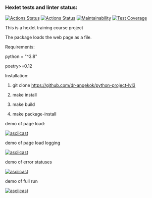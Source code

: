 ### Hexlet tests and linter status:
[![Actions Status](https://github.com/dr-angekok/python-project-lvl3/workflows/hexlet-check/badge.svg)](https://github.com/dr-angekok/python-project-lvl3/actions)
[![Actions Status](https://github.com/dr-angekok/python-project-lvl3/workflows/Package%20tests/badge.svg)](https://github.com/dr-angekok/python-project-lvl3/actions)
[![Maintainability](https://api.codeclimate.com/v1/badges/c683ca959ae6e3f3256f/maintainability)](https://codeclimate.com/github/dr-angekok/python-project-lvl3/maintainability)
[![Test Coverage](https://api.codeclimate.com/v1/badges/c683ca959ae6e3f3256f/test_coverage)](https://codeclimate.com/github/dr-angekok/python-project-lvl3/test_coverage)

This is a hexlet training course project

The package loads the web page as a file.

Requirements:

python = "^3.8"

poetry>=0.12

Installation:

1. git clone https://github.com/dr-angekok/python-project-lvl3

2. make install

3. make build

4. make package-install

demo of page load:

[![asciicast](https://asciinema.org/a/RXmPSEqxN5Nfz7dDkQfsRtCnI.svg)](https://asciinema.org/a/RXmPSEqxN5Nfz7dDkQfsRtCnI)

demo of page load logging

[![asciicast](https://asciinema.org/a/nyA6NB1A12Rwj3ckdS6vBgE8a.svg)](https://asciinema.org/a/nyA6NB1A12Rwj3ckdS6vBgE8a)

demo of error statuses

[![asciicast](https://asciinema.org/a/xVNvOiLY75MeFmMLjXjL42Zoj.svg)](https://asciinema.org/a/xVNvOiLY75MeFmMLjXjL42Zoj)

demo of full run

[![asciicast](https://asciinema.org/a/PQ0l7S3qa769WxEiEnlEoXVMB.svg)](https://asciinema.org/a/PQ0l7S3qa769WxEiEnlEoXVMB)